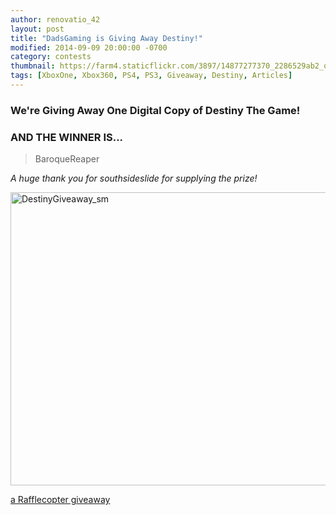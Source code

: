 ```yaml
---
author: renovatio_42
layout: post
title: "DadsGaming is Giving Away Destiny!"
modified: 2014-09-09 20:00:00 -0700
category: contests
thumbnail: https://farm4.staticflickr.com/3897/14877277370_2286529ab2_o.png
tags: [XboxOne, Xbox360, PS4, PS3, Giveaway, Destiny, Articles]
---
```


### We're Giving Away One Digital Copy of Destiny The Game!

### AND THE WINNER IS...
> BaroqueReaper 


*A huge thank you for southsideslide for supplying the prize!*


<img src="https://farm4.staticflickr.com/3875/15059808152_79a97dc250_o.png" width="1300" height="469" alt="DestinyGiveaway_sm">


<a id="rc-5407d0de2" class="rafl" href="http://www.rafflecopter.com/rafl/display/5407d0de2/" rel="nofollow">a Rafflecopter giveaway</a>
<script src="//widget.rafflecopter.com/load.js"></script>
